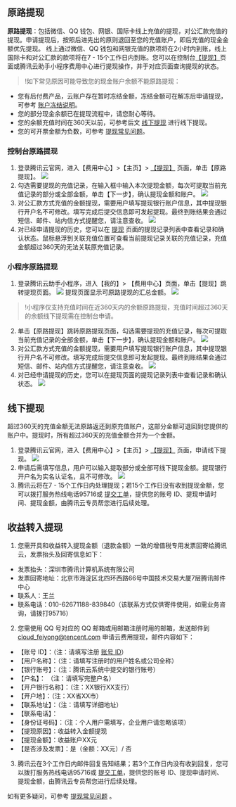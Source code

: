 ## 原路提现
**原路提现**：包括微信、QQ 钱包、网银、国际卡线上充值的提现，对公汇款充值的提现。申请提现后，按照后进先出的原则退回至您的充值账户，即后充值的现金金额优先提现。
线上通过微信、QQ 钱包和网银充值的款项将在2小时内到账，线上国际卡和对公汇款的款项将在7 - 15个工作日内到账。您可以在控制台[【提现】](https://console.cloud.tencent.com/expense/withdraw)页面或腾讯云助手小程序费用中心进行提现操作，并于对应页面查询提现的状态。
>!如下常见原因可能导致您的现金账户余额不能原路提现：
- 您有后付费产品，云账户存在暂时冻结金额，冻结金额可在解冻后申请提现，可参考 [账户冻结说明](https://cloud.tencent.com/document/product/555/12039)。
- 您的部分现金余额已在提现流程中，请您耐心等待。
- 您的余额充值时间在360天以前，可参考后文 [线下提现](#线下提现) 进行线下提现。
- 您的可开票金额为负数，可参考 [提现常见问题](https://cloud.tencent.com/document/product/555/7445#.E5.BD.93.E6.82.A8.E6.9C.89.E5.8F.AF.E6.8F.90.E7.8E.B0.E9.87.91.E9.A2.9D.EF.BC.8C.E4.BD.86.E5.8F.AF.E5.BC.80.E7.A5.A8.E4.BD.99.E9.A2.9D.E4.B8.BA.E8.B4.9F.E6.95.B0.EF.BC.8C.E5.A6.82.E4.BD.95.E8.BF.9B.E8.A1.8C.E6.8F.90.E7.8E.B0.EF.BC.9F)。

### 控制台原路提现
1. 登录腾讯云官网，进入【费用中心】>【主页】> [【提现】](https://console.cloud.tencent.com/expense/withdraw) 页面，单击【原路提现】。
![](https://main.qcloudimg.com/raw/ce77e6de27394210221f578ba78ddd08.png)
2. 勾选需要提现的充值记录，在输入框中输入本次提现金额，每次可提取当前充值记录的部分或全部金额，单击【下一步】，确认提现金额和账户。
![](https://main.qcloudimg.com/raw/07a4eb42b28a6d0efdbbbac995796f82.png)
3. 对公汇款方式充值的金额提现，需要用户填写提现银行账户信息，其中提现银行开户名不可修改。填写完成后提交信息即可发起提现。最终到账结果会通过短信、邮件、站内信方式提醒您，请注意查收。
![](https://main.qcloudimg.com/raw/f60198d53dd7d737459415d0ee82cd22.png)
4. 对已经申请提现的历史，您可以在 [提现](https://console.cloud.tencent.com/expense/withdraw) 页面的提现记录列表中查看记录和确认状态。鼠标悬浮到关联充值位置可查看当前提现记录关联的充值记录，充值金额超过360天的无法关联原充值记录。

### 小程序原路提现
1. 登录腾讯云助手小程序，进入【我的】> 【费用中心】页面，单击【提现】跳转提现页面。
![](https://main.qcloudimg.com/raw/e4bef7162a0acb6eaf5892cd498b5ab6.png)
提现页面显示可原路提现的汇总金额。
![](https://main.qcloudimg.com/raw/7bc96d73dbd0f97553032a53765b393b.jpg)
>!小程序仅支持充值时间在近360天内的余额原路提现，充值时间超过360天的余额线下提现需在控制台申请。
>

2. 单击【原路提现】跳转原路提现页面，勾选需要提现的充值记录，每次可提取当前充值记录的全部金额，单击【下一步】，确认提现金额和账户。
![](https://main.qcloudimg.com/raw/1bf7fbb93499eeea0048ea2dd97528f0.jpg)
3. 对公汇款方式充值的金额提现，需要用户填写提现银行账户信息，其中提现银行开户名不可修改。填写完成后提交信息即可发起提现。最终到账结果会通过短信、邮件、站内信方式提醒您，请注意查收。
![](https://main.qcloudimg.com/raw/da6374d5ae44a461c4e0b08a0696b7c7.jpg)
4. 对已经申请提现的历史，您可以在提现页面的提现记录列表中查看记录和确认状态。
![](https://main.qcloudimg.com/raw/cfcc1040560decd0e9dde8a58e1414a0.jpg)

<span id="线下提现"></span>
## 线下提现
超过360天的充值金额无法原路返还到原充值账户，这部分金额可退回到您提供的账户中。提现时，所有超过360天的充值金额合并为一个金额。
1. 登录腾讯云官网，进入【费用中心】>【主页】> [【提现】](https://console.cloud.tencent.com/expense/withdraw) 页面，申请线下提现。
![](https://main.qcloudimg.com/raw/28e8cc9c77ebe3d856b69eca298fe035.png)
2. 申请后需填写信息，用户可以输入提取部分或全部可线下提现金额。提现银行开户名为实名认证名，且不可修改。
![](https://main.qcloudimg.com/raw/58804c1cbb8d5b376390c4d203e6d2fd.png)
3. 腾讯云将在7 - 15个工作日内处理提现；若15个工作日没有收到提现金额，您可以拨打服务热线电话95716或 [提交工单](https://console.cloud.tencent.com/workorder/category)，提供您的账号 ID、提现申请时间、提现金额，由腾讯云专员帮您进行后续处理。

## 收益转入提现
1. 您需开具和收益转入提现金额（退款金额）一致的增值税专用发票回寄给腾讯云，发票抬头及回寄信息如下：
  - 发票抬头：深圳市腾讯计算机系统有限公司
  - 发票回寄地址：北京市海淀区北四环西路66号中国技术交易大厦7层腾讯邮件中心  
  - 联系人：王兰
  - 联系电话：010-62671188-839840（该联系方式仅供寄件使用，如需业务咨询，请拨打95716）
2. 您需使用 QQ 号对应的 QQ 邮箱或用邮箱注册时用的邮箱，发送邮件到 cloud_feiyong@tencent.com 申请云费用提现，邮件内容如下：
  - 【账号 ID】：（注：请填写注册 [账号 ID](https://cloud.tencent.com/document/product/378/11245)）
  - 【用户名称】：（注：请填写注册时的用户姓名或公司全称）
  - 【银行账号】：（注：腾讯云系统中提交的银行账号）
  - 【户名】：   （注：请填写完整户名）
  - 【开户银行名称】：（注：XX银行XX支行）
  - 【开户地】：（注：XX省XX市）
  - 【联系地址】：（注：请填写详细地址）
  - 【联系电话】：
  - 【身份证号码】：（注：个人用户需填写，企业用户请忽略该项）
  - 【提现原因】：收益转入金额提现
  - 【提现金额】：收益账户XX元
  - 【是否涉及发票】：是（金额：XX元）/ 否
3. 腾讯云在3个工作日内邮件回复告知结果；若3个工作日内没有收到回复，您可以拨打服务热线电话95716或 [提交工单](https://console.cloud.tencent.com/workorder/category)，提供您的账号 ID、提现申请时间、提现金额，由腾讯云专员帮您进行后续处理。


如有更多疑问，可参考 [提现常见问题](https://cloud.tencent.com/document/product/555/7445) 。
